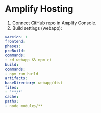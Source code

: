 # Amplify Hosting
1. Connect GitHub repo in Amplify Console.
2. Build settings (webapp):
```yaml
version: 1
frontend:
phases:
preBuild:
commands:
- cd webapp && npm ci
build:
commands:
- npm run build
artifacts:
baseDirectory: webapp/dist
files:
- '**/*'
cache:
paths:
- node_modules/**